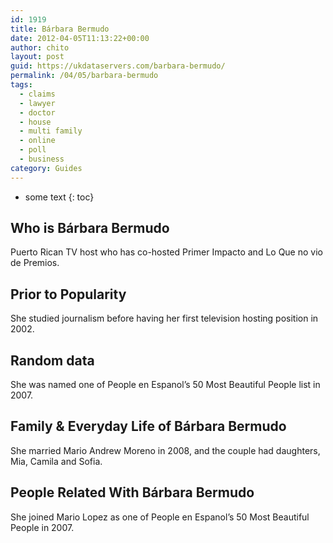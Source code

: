 ```yaml
---
id: 1919
title: Bárbara Bermudo
date: 2012-04-05T11:13:22+00:00
author: chito
layout: post
guid: https://ukdataservers.com/barbara-bermudo/
permalink: /04/05/barbara-bermudo
tags:
  - claims
  - lawyer
  - doctor
  - house
  - multi family
  - online
  - poll
  - business
category: Guides
---
```


* some text
{: toc}


## Who is  Bárbara Bermudo
                  
                  
                  
Puerto Rican TV host who has co-hosted Primer Impacto and Lo Que no vio de Premios.
                  
                
                
                
## Prior to Popularity 
                  
                  
                  
She studied journalism before having her first television hosting position in 2002.
                  
                
                
                
## Random data 
                  
                  
                  
She was named one of People en Espanol&#8217;s 50 Most Beautiful People list in 2007.
                  
                
                
                
## Family & Everyday Life of Bárbara Bermudo
                  
                  
                  
She married Mario Andrew Moreno in 2008, and the couple had daughters, Mia, Camila and Sofia.
                  
                
                
                
## People Related With  Bárbara Bermudo
                  
                  
                  
She joined Mario Lopez as one of People en Espanol&#8217;s 50 Most Beautiful People in 2007.
                  
                
              
            
          
          
          
    
    
  

